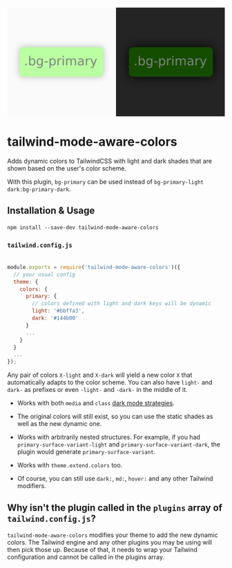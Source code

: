 ![Banner](https://raw.githubusercontent.com/JavierM42/tailwind-mode-aware-colors/main/image.png)

# tailwind-mode-aware-colors

Adds dynamic colors to TailwindCSS with light and dark shades that are shown based on the user's color scheme.

With this plugin, `bg-primary` can be used instead of `bg-primary-light dark:bg-primary-dark`.

## Installation & Usage

```
npm install --save-dev tailwind-mode-aware-colors
```

### `tailwind.config.js`
```js

module.exports = require('tailwind-mode-aware-colors')({
  // your usual config
  theme: {
    colors: {
      primary: {
        // colors defined with light and dark keys will be dynamic
        light: '#bbffa3',
        dark: '#144b00'
      }
      ...
    }
  }
  ...
});
```

Any pair of colors `X-light` and `X-dark` will yield a new color `X` that automatically adapts to the color scheme. You can also have `light-` and `dark-` as prefixes or even `-light-` and `-dark-` in the middle of it.

- Works with both `media` and `class` [dark mode strategies](https://tailwindcss.com/docs/dark-mode#toggling-dark-mode-manually).

- The original colors will still exist, so you can use the static shades as well as the new dynamic one.

- Works with arbitrarily nested structures. For example, if you had `primary-surface-variant-light` and `primary-surface-variant-dark`, the plugin would generate `primary-surface-variant`.

- Works with `theme.extend.colors` too.

- Of course, you can still use `dark:`, `md:`, `hover:` and any other Tailwind modifiers.

## Why isn't the plugin called in the `plugins` array of `tailwind.config.js`?

`tailwind-mode-aware-colors` modifies your theme to add the new dynamic colors. The Tailwind engine and any other plugins you may be using will then pick those up. Because of that, it needs to wrap your Tailwind configuration and cannot be called in the plugins array.
